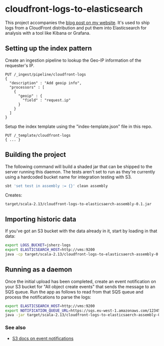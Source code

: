 # cloudfront-logs-to-elasticsearch

This project accompanies the [blog post on my website]. It's used to
ship logs from a CloudFront distribution and put them into Elasticsearch
for analysis with a tool like Kibana or Grafana.

[blog post on my website]: https://jsherz.com/cloudfront/aws/scala/akka/elasticsearch/2020/05/16/analytics-for-cloudfront-distributions.html

## Setting up the index pattern

Create an ingestion pipeline to lookup the Geo-IP information of the
requester's IP.

```
PUT /_ingest/pipeline/cloudfront-logs
{
  "description" : "Add geoip info",
  "processors" : [
    {
      "geoip" : {
        "field" : "request.ip"
      }
    }
  ]
}
```

Setup the index template using the "index-template.json" file in this
repo.

```
PUT /_template/cloudfront-logs
{ ... }
```

## Building the project

The following command will build a shaded jar that can be shipped to the
server running this daemon. The tests aren't set to run as they're
currently using a hardcoded bucket name for integration testing with S3.

```bash
sbt 'set test in assembly := {}' clean assembly
```

Creates:

```
target/scala-2.13/cloudfront-logs-to-elasticsaerch-assembly-0.1.jar
```

## Importing historic data

If you've got an S3 bucket with the data already in it, start by
loading in that data:

```bash
export LOGS_BUCKET=jsherz-logs
export ELASTICSEARCH_HOST=http://vms:9200
java -cp target/scala-2.13/cloudfront-logs-to-elasticsaerch-assembly-0.1.jar com.jsherz.cloudfrontlogstoes.ProcessCurrentFiles
```

## Running as a daemon

Once the initial upload has been completed, create an event notification
on your S3 bucket for "All object create events" that sends the message
to an SQS queue. Run the app as follows to read from that SQS queue and
process the notifications to parse the logs:

```bash
export ELASTICSEARCH_HOST=http://vms:9200
export NOTIFICATION_QUEUE_URL=https://sqs.eu-west-1.amazonaws.com/123456789012/jsherz-logs
java -jar target/scala-2.13/cloudfront-logs-to-elasticsaerch-assembly-0.1.jar
```

### See also

- [S3 docs on event notifications](https://docs.aws.amazon.com/AmazonS3/latest/dev/NotificationHowTo.html)
